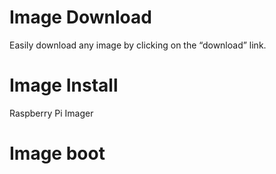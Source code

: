 # Image Download

Easily download any image by clicking on the “download” link.

# Image Install

Raspberry Pi Imager

# Image boot

